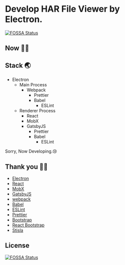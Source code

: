 # Develop HAR File Viewer by Electron.

[![FOSSA Status](https://app.fossa.com/api/projects/git%2Bgithub.com%2Fhuuyafwww%2Fharver.svg?type=shield)](https://app.fossa.com/projects/git%2Bgithub.com%2Fhuuyafwww%2Fharver?ref=badge_shield)


## Now 👨‍💻

## Stack 🌏

- Electron
    - Main Process
        - Webpack
            - Prettier
            - Babel
                - ESLint
    - Renderer Process
        - React
        - MobX
        - GatsbyJS
            - Prettier
            - Babel
                - ESLint

Sorry, Now Developing.😢

## Thank you 🙇‍♂️

- [Electron](https://www.electronjs.org/)
- [React](https://ja.reactjs.org/)
- [MobX](https://mobx.js.org/README.html)
- [GatsbyJS](https://www.gatsbyjs.org/)
- [webpack](https://webpack.js.org/)
- [Babel](https://babeljs.io/)
- [ESLint](https://eslint.org/)
- [Prettier](https://prettier.io/)
- [Bootstrap](https://getbootstrap.com/)
- [React Bootstrap](https://react-bootstrap.github.io/)
- [Stisla](https://getstisla.com/)



## License

[![FOSSA Status](https://app.fossa.com/api/projects/git%2Bgithub.com%2Fhuuyafwww%2Fharver.svg?type=large)](https://app.fossa.com/projects/git%2Bgithub.com%2Fhuuyafwww%2Fharver?ref=badge_large)